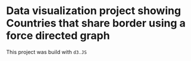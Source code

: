 # Data visualization project showing Countries that share border using a force directed graph

This project was build with ```d3.JS```

